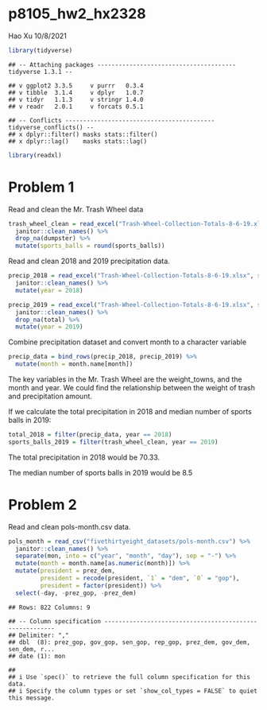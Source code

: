 p8105\_hw2\_hx2328
================
Hao Xu
10/8/2021

``` r
library(tidyverse)
```

    ## -- Attaching packages --------------------------------------- tidyverse 1.3.1 --

    ## v ggplot2 3.3.5     v purrr   0.3.4
    ## v tibble  3.1.4     v dplyr   1.0.7
    ## v tidyr   1.1.3     v stringr 1.4.0
    ## v readr   2.0.1     v forcats 0.5.1

    ## -- Conflicts ------------------------------------------ tidyverse_conflicts() --
    ## x dplyr::filter() masks stats::filter()
    ## x dplyr::lag()    masks stats::lag()

``` r
library(readxl)
```

# Problem 1

Read and clean the Mr. Trash Wheel data

``` r
trash_wheel_clean = read_excel("Trash-Wheel-Collection-Totals-8-6-19.xlsx", range = "A2:N408") %>% 
  janitor::clean_names() %>% 
  drop_na(dumpster) %>% 
  mutate(sports_balls = round(sports_balls))
```

Read and clean 2018 and 2019 precipitation data.

``` r
precip_2018 = read_excel("Trash-Wheel-Collection-Totals-8-6-19.xlsx", sheet = 5, range = "A2:B14") %>% 
  janitor::clean_names() %>% 
  mutate(year = 2018)

precip_2019 = read_excel("Trash-Wheel-Collection-Totals-8-6-19.xlsx", sheet = 4, range = "A2:B14") %>% 
  janitor::clean_names() %>% 
  drop_na(total) %>% 
  mutate(year = 2019)
```

Combine precipitation dataset and convert month to a character variable

``` r
precip_data = bind_rows(precip_2018, precip_2019) %>% 
  mutate(month = month.name[month])
```

The key variables in the Mr. Trash Wheel are the weight\_towns, and the
month and year. We could find the relationship between the weight of
trash and precipitation amount.

If we calculate the total precipitation in 2018 and median number of
sports balls in 2019:

``` r
total_2018 = filter(precip_data, year == 2018)
sports_balls_2019 = filter(trash_wheel_clean, year == 2019)
```

The total precipitation in 2018 would be 70.33.

The median number of sports balls in 2019 would be 8.5

# Problem 2

Read and clean pols-month.csv data.

``` r
pols_month = read_csv("fivethirtyeight_datasets/pols-month.csv") %>% 
  janitor::clean_names() %>% 
  separate(mon, into = c("year", "month", "day"), sep = "-") %>% 
  mutate(month = month.name[as.numeric(month)]) %>% 
  mutate(president = prez_dem,
         president = recode(president, `1` = "dem", `0` = "gop"),
         president = factor(president)) %>% 
  select(-day, -prez_gop, -prez_dem)
```

    ## Rows: 822 Columns: 9

    ## -- Column specification --------------------------------------------------------
    ## Delimiter: ","
    ## dbl  (8): prez_gop, gov_gop, sen_gop, rep_gop, prez_dem, gov_dem, sen_dem, r...
    ## date (1): mon

    ## 
    ## i Use `spec()` to retrieve the full column specification for this data.
    ## i Specify the column types or set `show_col_types = FALSE` to quiet this message.
